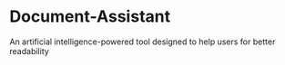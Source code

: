 # Document-Assistant
 An artificial intelligence-powered tool designed to help users for better readability

